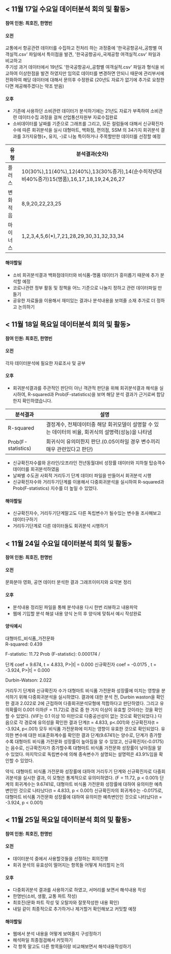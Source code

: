 < 11월 17일 수요일 데이터분석 회의 및 활동>
-------------
#### 참여 인원: 최호진, 한명빈

#### 오전
교통에서 항공관련 데이터를 수집하고 전처리 하는 과정중에 '한국공항공사_공항별 여객실적.csv' 파일에서 특이점을 발견,
'한국공항공사_국제공항 여객실적.csv' 파일과 비교하고    
주기성 과거 데이터에서 19년도 '한국공항공사_공항별 여객실적.csv' 파일과 형식을 비교하여 이상한점을
발견 하였지만 임의로 데이터를 변경하면 안되니 때문에 관리부서에 전화하여 해당 데이터에 대해서 문의후 수정완료   (20년도 자료가 없기에 추가로 요청한다면 제공해주겠다는 약조 받음)


#### 오후
* 기존에 사용하던 소비관련 데이터가 분석하기에는 21년도 자료가 부족하여 소비관련 데이터수집 과정을 걸쳐 산업통산자원부 자료수집완료
* 소비데이터를 날짜를 기준으로 그래프를 그리고, 모든 컬럼들에 대해서 신규확진자수에 따른 회귀분석을 실시
대형마트, 백화점, 편의점, SSM 의 34가지 회귀분석 결과를 3가지유형(+, 유지, -)로 나눔 특이하거나 주목할만한 데이터를 선정할 예정         
            
| 유형 | 분석결과(숫자) |
| ------ | ------ |
| 플러스 | 10(30%),11(40%),12(40%),13(30%증가),14(순수히작년대비40%증가)15(명품),16,17,18,19,24,26,27 |
| 변화적음 | 8,9,20,22,23,25 |
| 마이너스 | 1,2,3,4,5,6(*),7,21,28,29,30,31,32,33,34 |


#### 해야할일
* 소비 회귀분석결과 백화점데이터와 비식품-명품 데이터가 흥미롭기 때문에 추가 분석할 예정
* 코로나관련 정부 활동 및 정책을 어느 기준으로 나눌지 정하고 관련 데이터파일 만들기
* 공유한 자료들을 이용해서 재미있는 결과나 분석내용을 보여줄 소재 추가로 더 정하고 논의하기


< 11월 18일 목요일 데이터분석 회의 및 활동>
-------------
#### 참여 인원: 최호진, 한명빈

#### 오전
각자 데이터분석에 필요한 자료조사 및 공부

#### 오후

* 회귀분석결과를 주관적인 판단이 아닌 객관적 판단을 위해 회귀분석결과 해석을 실시하여, R-squared과 Prob(F-statistics)을 보며 해당 분석 결과가 근거로써 합당한지 확인하였습니다.
     
| 분석결과 | 설명 |
| ------ | ------ |
| R-squared | 결정계수, 전체데이터중 해당 회귀모델이 설명할 수 있는 데이터의 비율, 회귀식의 설명력(성능)을 나타냄 |
| Prob(F-statistics) | 회귀식이 유의미한지 판단.(0.05이하일 경우 변수끼리 매우 관련있다고 판단) |
        

* 신규확진자수를와 온라인/오프라인 전년동월대비 성장률 데이터와 지하철 탑승객수 데이터를 회귀분석하였음 
* 날짜별 수도권 사회적 거리두기 단계 데이터 파일을 만들어서 회귀분석 시행 
* 신규확진자수와 거리두기단계를 이용해서 다중회귀분석을 실시하여 R-squared과 Prob(F-statistics) 지수를 더 높일 수 있었다.

#### 해야할일
* 신규확진자수, 거리두기단계말고도 다른 독립변수가 될수있는 변수들 조사해보고 데이터구하기
* 거리두기단계로 다른 데이터들도 회귀분석 시행하기

< 11월 24일 수요일 데이터분석 회의 및 활동>
-------------
#### 참여 인원: 최호진, 한명빈

#### 오전
문화분야 영화, 공연 데이터 분석한 결과 그래프이미지와 요약본 정리

#### 오후
* 분석내용 정리된 파일을 통해 분석내용 다시 한번 리뷰하고 내용파악
* 웹에 기입할 분석 해설 내용 양식 논의 후 양식에 맞춰서 예시 작성완료

#### 양식예시
대형마트_비식품_가전문화   
R-squared:                       0.439

F-statistic:                     11.72
Prob (F-statistic):           0.000174 / 

단계             coef = 9.674,  t = 4.833, P>|t| = 0.000
신규확진자        coef = -0.0175 , t = -3.924, P>|t| = 0.000

Durbin-Watson:                   2.022



거리두기 단계와 신규확진자 수가 대형마트 비식품 가전문화 성장률에 미치는 영향을 분석하기 위해 다중회귀분석을 실시하였다.
결과에 대한 분석 전, Durbin waston을 확인한 결과 2.022로 2에 근접하여 다중회귀분석모형에 적합하다고 판단하였다. 그리고 유의확률이 0.001 이하(F = 11.72)로 경로 중 한 가지 이상이 유효할 것이라는 것을 확인 할 수 있었다. (VIF는 0.1 이상 10 미만으로 다중공선성이 없는 것으로 확인되었다.)
다음으로 각 경로에 유의성을 확인한 결과 단계(t = 4.833, p<.001)와 신규확진자(t = -3.924, p<.001) 모두 비식품 가전문화에 미치는 영향이 유효한 것으로 확인되었다. 유의한 변수에 대한 비표준화계수를 확인한 결과 단계(9.6741)는 양수로, 단계가 증가할 수록 대형마트 비식품 가전문화 성장률이 높아짐을 알 수 있었고, 신규확진자(-0.0175)는 음수로, 신규확진자가 증가할수록 대형마트 비식품 가전문화 성장률이 낮아짐을 알 수 있었다. 마지막으로 독립변수에 의해 종속변수가 설명되는 설명력은 43.9%임을 확인할 수 있었다.


약식.
대형마트 비식품 가전문화 성장률에 대하여 거리두기 단계와 신규확진자로 다중회귀분석을 실시한 결과, 이 모형은 통계적으로 유의미하였다. (F = 11.72, p < 0.001)
단계의 회귀계수는 9.6741로, 대형마트 비식품 가전문화 성장률에 대하여 유의미한 예측변인인 것으로 나타났다(t = 4.833, p < 0.001)
신규확진자의 회귀계수는 -0.0175로, 대형마트 비식품 가전문화 성장률에 대하여 유의미한 예측변인인 것으로 나타났다(t = -3.924, p < 0.001)

< 11월 25일 목요일 데이터분석 회의 및 활동>
-------------
#### 참여 인원: 최호진, 한명빈

#### 오전
* 데이터분석 중에서 사용할것들을 선정하는 회의진행
* 회귀 분석의 유효성이 떨어지는 항목들 어떻게 처리할지 논의

#### 오후
* 다중회귀분석 결과를 사용하기로 하였고, 서머리를 보면서 해석내용 작성
* 한명빈(소비, 생활, 교통 파트 작성)
* 최호진(문화 파트 작성 및 오탈자와 잘못작성한 내용 확인)
* 내일 같이 최종적으로 추가하거나 제거할거 확인해보고 커밋할 예정

#### 해야할일
* 웹에서 분석 내용을 어떻게 보여줄지 구성정하기
* 해석파일 최종점검해서 커밋하기
* 각 항목 말고도 다른 항목들이랑 비교해보면서 해석내용작성하기

